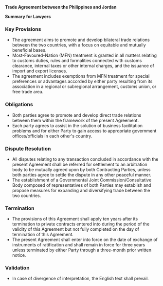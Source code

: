 **Trade Agreement between the Philippines and Jordan**

**Summary for Lawyers**

### Key Provisions

*   The agreement aims to promote and develop bilateral trade relations between the two countries, with a focus on equitable and mutually beneficial bases.
*   Most-Favoured-Nation (MFN) treatment is granted in all matters relating to customs duties, rules and formalities connected with customs clearance, internal taxes or other internal charges, and the issuance of import and export licenses.
*   The agreement includes exemptions from MFN treatment for special preferences or advantages accorded by either party resulting from its association in a regional or subregional arrangement, customs union, or free trade area.

### Obligations

*   Both parties agree to promote and develop direct trade relations between them within the framework of the present Agreement.
*   Each party agrees to assist in the solution of business facilitation problems and for either Party to gain access to appropriate government offices/officials in each other's country.

### Dispute Resolution

*   All disputes relating to any transaction concluded in accordance with the present Agreement shall be referred for settlement to an arbitration body to be mutually agreed upon by both Contracting Parties, unless both parties agree to settle the dispute in any other peaceful manner.
*   The establishment of a Governmental Joint Commission/Consultative Body composed of representatives of both Parties may establish and propose measures for expanding and diversifying trade between the two countries.

### Termination

*   The provisions of this Agreement shall apply ten years after its termination to private contracts entered into during the period of the validity of this Agreement but not fully completed on the day of termination of this Agreement.
*   The present Agreement shall enter into force on the date of exchange of instruments of ratification and shall remain in force for three years unless terminated by either Party through a three-month prior written notice.

### Validation

*   In case of divergence of interpretation, the English text shall prevail.